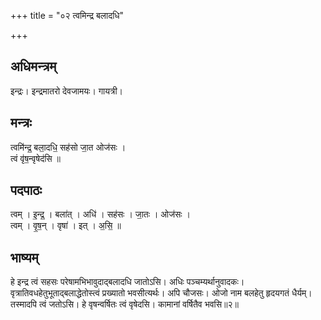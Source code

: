 +++
title = "०२ त्वमिन्द्र बलादधि"

+++
## अधिमन्त्रम्
इन्द्रः। इन्द्रमातरो देवजामयः। गायत्री।

## मन्त्रः
त्वमि॑न्द्र॒ बला॒दधि॒ सह॑सो जा॒त ओज॑सः ।  
त्वं वृ॑ष॒न्वृषेद॑सि ॥

## पदपाठः
त्वम् । इ॒न्द्र॒ । बला॑त् । अधि॑ । सह॑सः । जा॒तः । ओज॑सः ।  
त्वम् । वृ॒ष॒न् । वृषा॑ । इत् । अ॒सि॒ ॥

## भाष्यम्
हे इन्द्र त्वं सहसः परेषामभिभावुदाद्बलादधि जातोऽसि। अधिः पञ्चम्यर्थानुवादकः। वृत्रातिवधहेतुभूताद्बलाद्धेतोस्त्वं प्रख्यातो भवसीत्यर्थः। अपि चौजसः। ओजो नाम बलहेतु हृदयगतं धैर्यम्। तस्मादपि त्वं जतोऽसि। हे वृषन्वर्षितः त्वं वृषेदसि। कामानां वर्षितैव भवसि॥२॥